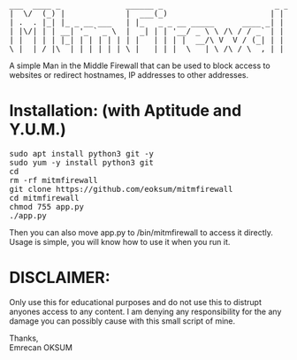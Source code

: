 <pre>
___  ____ _              ______ _                        _ _ 
|  \/  (_) |             |  ___(_)                      | | |
| .  . |_| |_ _ __ ___   | |_   _ _ __ _____      ____ _| | |
| |\/| | | __| '_ ` _ \  |  _| | | '__/ _ \ \ /\ / / _` | | |
| |  | | | |_| | | | | | | |   | | | |  __/\ V  V / (_| | | |
\_|  |_/_|\__|_| |_| |_| \_|   |_|_|  \___| \_/\_/ \__,_|_|_|
</pre>

A simple Man in the Middle Firewall that can be used to block access to websites or redirect hostnames, IP addresses to other addresses.

# Installation: (with Aptitude and Y.U.M.)

<pre>
sudo apt install python3 git -y
sudo yum -y install python3 git
cd
rm -rf mitmfirewall
git clone https://github.com/eoksum/mitmfirewall
cd mitmfirewall
chmod 755 app.py
./app.py
</pre>

Then you can also move app.py to /bin/mitmfirewall to access it directly.
Usage is simple, you will know how to use it when you run it.

# DISCLAIMER:
Only use this for educational purposes and do not use this to distrupt anyones access to any content.
I am denying any responsibility for the any damage you can possibly cause with this small script of mine.

Thanks,<br>
Emrecan OKSUM
